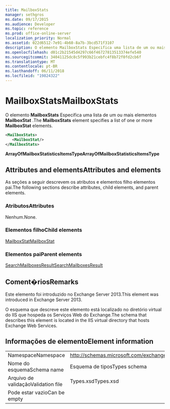 ```yaml
---
title: MailboxStats
manager: sethgros
ms.date: 09/17/2015
ms.audience: Developer
ms.topic: reference
ms.prod: office-online-server
localization_priority: Normal
ms.assetid: 022d6512-7e91-4b60-8a7b-3bcd571f3107
description: O elemento MailboxStats Especifica uma lista de um ou mais elementos MailboxStat.
ms.openlocfilehash: d01c2b21545d4297c66f46727813513374efe540
ms.sourcegitcommit: 34041125dc8c5f993b21cebfc4f8b72f0fd2cb6f
ms.translationtype: MT
ms.contentlocale: pt-BR
ms.lasthandoff: 06/11/2018
ms.locfileid: "19824322"
---
```

# <a name="mailboxstats"></a><span data-ttu-id="fbfb7-103">MailboxStats</span><span class="sxs-lookup"><span data-stu-id="fbfb7-103">MailboxStats</span></span>

<span data-ttu-id="fbfb7-104">O elemento **MailboxStats** Especifica uma lista de um ou mais elementos **MailboxStat** .</span><span class="sxs-lookup"><span data-stu-id="fbfb7-104">The **MailboxStats** element specifies a list of one or more **MailboxStat** elements.</span></span> 
  
```XML
<MailboxStats>
   <MailboxStat/>
</MailboxStats>
```

<span data-ttu-id="fbfb7-105">**ArrayOfMailboxStatisticsItemsType**</span><span class="sxs-lookup"><span data-stu-id="fbfb7-105">**ArrayOfMailboxStatisticsItemsType**</span></span>

## <a name="attributes-and-elements"></a><span data-ttu-id="fbfb7-106">Attributes and elements</span><span class="sxs-lookup"><span data-stu-id="fbfb7-106">Attributes and elements</span></span>

<span data-ttu-id="fbfb7-107">As seções a seguir descrevem os atributos e elementos filho elementos pai.</span><span class="sxs-lookup"><span data-stu-id="fbfb7-107">The following sections describe attributes, child elements, and parent elements.</span></span>
  
### <a name="attributes"></a><span data-ttu-id="fbfb7-108">Atributos</span><span class="sxs-lookup"><span data-stu-id="fbfb7-108">Attributes</span></span>

<span data-ttu-id="fbfb7-109">Nenhum.</span><span class="sxs-lookup"><span data-stu-id="fbfb7-109">None.</span></span>
  
### <a name="child-elements"></a><span data-ttu-id="fbfb7-110">Elementos filho</span><span class="sxs-lookup"><span data-stu-id="fbfb7-110">Child elements</span></span>

[<span data-ttu-id="fbfb7-111">MailboxStat</span><span class="sxs-lookup"><span data-stu-id="fbfb7-111">MailboxStat</span></span>](mailboxstat.md)
  
### <a name="parent-elements"></a><span data-ttu-id="fbfb7-112">Elementos pai</span><span class="sxs-lookup"><span data-stu-id="fbfb7-112">Parent elements</span></span>

[<span data-ttu-id="fbfb7-113">SearchMailboxesResult</span><span class="sxs-lookup"><span data-stu-id="fbfb7-113">SearchMailboxesResult</span></span>](searchmailboxesresult.md)
  
## <a name="remarks"></a><span data-ttu-id="fbfb7-114">Coment�rios</span><span class="sxs-lookup"><span data-stu-id="fbfb7-114">Remarks</span></span>

<span data-ttu-id="fbfb7-115">Este elemento foi introduzido no Exchange Server 2013.</span><span class="sxs-lookup"><span data-stu-id="fbfb7-115">This element was introduced in Exchange Server 2013.</span></span>
  
<span data-ttu-id="fbfb7-116">O esquema que descreve este elemento está localizado no diretório virtual do IIS que hospeda os Serviços Web do Exchange.</span><span class="sxs-lookup"><span data-stu-id="fbfb7-116">The schema that describes this element is located in the IIS virtual directory that hosts Exchange Web Services.</span></span>
  
## <a name="element-information"></a><span data-ttu-id="fbfb7-117">Informações de elemento</span><span class="sxs-lookup"><span data-stu-id="fbfb7-117">Element information</span></span>

|||
|:-----|:-----|
|<span data-ttu-id="fbfb7-118">Namespace</span><span class="sxs-lookup"><span data-stu-id="fbfb7-118">Namespace</span></span>  <br/> |http://schemas.microsoft.com/exchange/services/2006/types  <br/> |
|<span data-ttu-id="fbfb7-119">Nome do esquema</span><span class="sxs-lookup"><span data-stu-id="fbfb7-119">Schema name</span></span>  <br/> |<span data-ttu-id="fbfb7-120">Esquema de tipos</span><span class="sxs-lookup"><span data-stu-id="fbfb7-120">Types schema</span></span>  <br/> |
|<span data-ttu-id="fbfb7-121">Arquivo de validação</span><span class="sxs-lookup"><span data-stu-id="fbfb7-121">Validation file</span></span>  <br/> |<span data-ttu-id="fbfb7-122">Types.xsd</span><span class="sxs-lookup"><span data-stu-id="fbfb7-122">Types.xsd</span></span>  <br/> |
|<span data-ttu-id="fbfb7-123">Pode estar vazio</span><span class="sxs-lookup"><span data-stu-id="fbfb7-123">Can be empty</span></span>  <br/> ||
   

